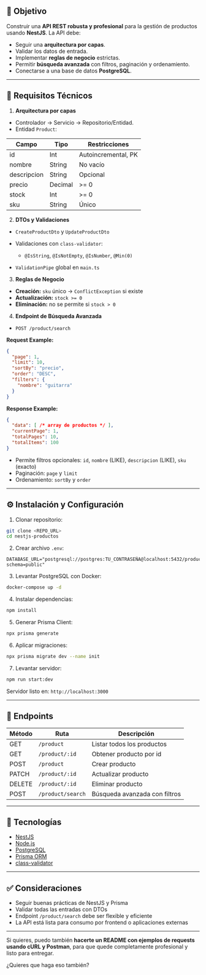 ## 🎯 Objetivo

Construir una **API REST robusta y profesional** para la gestión de productos usando **NestJS**.
La API debe:

* Seguir una **arquitectura por capas**.
* Validar los datos de entrada.
* Implementar **reglas de negocio** estrictas.
* Permitir **búsqueda avanzada** con filtros, paginación y ordenamiento.
* Conectarse a una base de datos **PostgreSQL**.

---

## 🚀 Requisitos Técnicos

1. **Arquitectura por capas**

* Controlador → Servicio → Repositorio/Entidad.
* Entidad `Product`:

| Campo       | Tipo    | Restricciones       |
| ----------- | ------- | ------------------- |
| id          | Int     | Autoincremental, PK |
| nombre      | String  | No vacío            |
| descripcion | String  | Opcional            |
| precio      | Decimal | >= 0                |
| stock       | Int     | >= 0                |
| sku         | String  | Único               |

2. **DTOs y Validaciones**

* `CreateProductDto` y `UpdateProductDto`
* Validaciones con `class-validator`:

  * `@IsString`, `@IsNotEmpty`, `@IsNumber`, `@Min(0)`
* `ValidationPipe` global en `main.ts`

3. **Reglas de Negocio**

* **Creación:** `sku` único → `ConflictException` si existe
* **Actualización:** `stock >= 0`
* **Eliminación:** no se permite si `stock > 0`

4. **Endpoint de Búsqueda Avanzada**

* `POST /product/search`

**Request Example:**

```json
{
  "page": 1,
  "limit": 10,
  "sortBy": "precio",
  "order": "DESC",
  "filters": {
    "nombre": "guitarra"
  }
}
```

**Response Example:**

```json
{
  "data": [ /* array de productos */ ],
  "currentPage": 1,
  "totalPages": 10,
  "totalItems": 100
}
```

* Permite filtros opcionales: `id`, `nombre` (LIKE), `descripcion` (LIKE), `sku` (exacto)
* Paginación: `page` y `limit`
* Ordenamiento: `sortBy` y `order`

---

## ⚙️ Instalación y Configuración

1. Clonar repositorio:

```bash
git clone <REPO_URL>
cd nestjs-productos
```

2. Crear archivo `.env`:

```env
DATABASE_URL="postgresql://postgres:TU_CONTRASEÑA@localhost:5432/productosdb?schema=public"
```

3. Levantar PostgreSQL con Docker:

```bash
docker-compose up -d
```

4. Instalar dependencias:

```bash
npm install
```

5. Generar Prisma Client:

```bash
npx prisma generate
```

6. Aplicar migraciones:

```bash
npx prisma migrate dev --name init
```

7. Levantar servidor:

```bash
npm run start:dev
```

Servidor listo en: `http://localhost:3000`

---

## 📝 Endpoints

| Método | Ruta              | Descripción                   |
| ------ | ----------------- | ----------------------------- |
| GET    | `/product`        | Listar todos los productos    |
| GET    | `/product/:id`    | Obtener producto por id       |
| POST   | `/product`        | Crear producto                |
| PATCH  | `/product/:id`    | Actualizar producto           |
| DELETE | `/product/:id`    | Eliminar producto             |
| POST   | `/product/search` | Búsqueda avanzada con filtros |

---

## 🔧 Tecnologías

* [NestJS](https://nestjs.com/)
* [Node.js](https://nodejs.org/)
* [PostgreSQL](https://www.postgresql.org/)
* [Prisma ORM](https://www.prisma.io/)
* [class-validator](https://github.com/typestack/class-validator)

---

## ✅ Consideraciones

* Seguir buenas prácticas de NestJS y Prisma
* Validar todas las entradas con DTOs
* Endpoint `/product/search` debe ser flexible y eficiente
* La API está lista para consumo por frontend o aplicaciones externas

---

Si quieres, puedo también **hacerte un README con ejemplos de requests usando cURL y Postman**, para que quede completamente profesional y listo para entregar.

¿Quieres que haga eso también?
